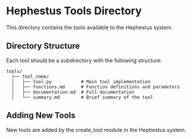 # Hephestus Tools Directory

This directory contains the tools available to the Hephestus system. 

## Directory Structure

Each tool should be a subdirectory with the following structure:

```
tools/
  ├── tool_name/
  │   ├── tool.py           # Main tool implementation
  │   ├── functions.md      # Function definitions and parameters
  │   ├── documentation.md  # Full documentation
  │   └── summary.md        # Brief summary of the tool
```

## Adding New Tools

New tools are added by the create_tool module in the Hephestus system.